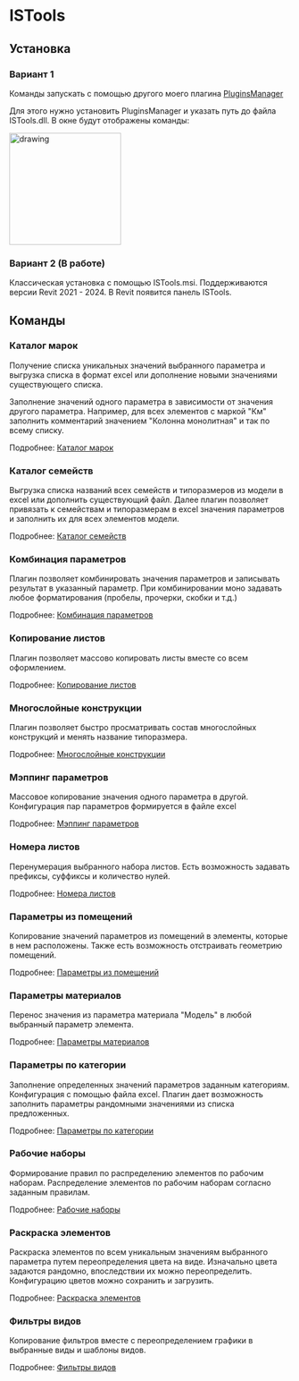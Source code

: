 # ISTools

## Установка

### Вариант 1

Команды запускать с помощью другого моего плагина  [PluginsManager](https://github.com/i-savelev/PluginsManager)

Для этого нужно установить PluginsManager и указать путь до файла ISTools.dll. В окне будут отображены команды:

<img src="https://github.com/user-attachments/assets/09fab79d-038f-47e3-9b32-f64bb6c530b8" alt="drawing" style="width:200px;"/>

### Вариант 2  (В работе)
Классическая установка с помощью ISTools.msi. Поддерживаются версии Revit 2021 - 2024. В Revit появится панель ISTools.

## Команды

### Каталог марок

Получение списка уникальных значений выбранного параметра и выгрузка списка в формат excel или дополнение новыми значениями существующего списка. 

Заполнение значений одного параметра в зависимости от значения другого параметра. Например, для всех элементов с маркой "Км" заполнить комментарий значением "Колонна монолитная" и так по всему списку.

Подробнее: [Каталог марок](https://github.com/i-savelev/ISTools/wiki/%D0%9A%D0%B0%D1%82%D0%B0%D0%BB%D0%BE%D0%B3-%D0%BC%D0%B0%D1%80%D0%BE%D0%BA)

### Каталог семейств

Выгрузка списка названий всех семейств и типоразмеров из модели в excel или дополнить существующий файл. Далее плагин позволяет привязать к семействам и типоразмерам в excel значения параметров и заполнить их для всех элементов модели.

Подробнее: [Каталог семейств](https://github.com/i-savelev/ISTools/wiki/%D0%9A%D0%B0%D1%82%D0%B0%D0%BB%D0%BE%D0%B3-%D1%81%D0%B5%D0%BC%D0%B5%D0%B9%D1%81%D1%82%D0%B2)

### Комбинация параметров

Плагин позволяет комбинировать значения параметров и записывать результат в указанный параметр. При комбинировании моно задавать любое форматирования (пробелы, прочерки, скобки и т.д.)

Подробнее: [Комбинация параметров](https://github.com/i-savelev/ISTools/wiki/%D0%9A%D0%BE%D0%BC%D0%B1%D0%B8%D0%BD%D0%B0%D1%86%D0%B8%D1%8F-%D0%BF%D0%B0%D1%80%D0%B0%D0%BC%D0%B5%D1%82%D1%80%D0%BE%D0%B2)

### Копирование листов

Плагин позволяет массово копировать листы вместе со всем оформлением.

Подробнее: [Копирование листов](https://github.com/i-savelev/ISTools/wiki/%D0%9A%D0%BE%D0%BF%D0%B8%D1%80%D0%BE%D0%B2%D0%B0%D0%BD%D0%B8%D0%B5-%D0%BB%D0%B8%D1%81%D1%82%D0%BE%D0%B2)

### Многослойные конструкции

Плагин позволяет быстро просматривать состав многослойных конструкций и менять название типоразмера.

Подробнее: [Многослойные конструкции](https://github.com/i-savelev/ISTools/wiki/%D0%9C%D0%BD%D0%BE%D0%B3%D0%BE%D1%81%D0%BB%D0%BE%D0%B9%D0%BD%D1%8B%D0%B5-%D0%BA%D0%BE%D0%BD%D1%81%D1%82%D1%80%D1%83%D0%BA%D1%86%D0%B8%D0%B8)

### Мэппинг параметров

Массовое копирование значения одного параметра в другой. Конфигурация пар параметров формируется в файле excel

Подробнее: [Мэппинг параметров](https://github.com/i-savelev/ISTools/wiki/%D0%9C%D1%8D%D0%BF%D0%BF%D0%B8%D0%BD%D0%B3-%D0%BF%D0%B0%D1%80%D0%B0%D0%BC%D0%B5%D1%82%D1%80%D0%BE%D0%B2)

### Номера листов

Перенумерация выбранного набора листов. Есть возможность задавать префиксы, суффиксы и количество нулей.

Подробнее: [Номера листов](https://github.com/i-savelev/ISTools/wiki/%D0%9D%D0%BE%D0%BC%D0%B5%D1%80%D0%B0-%D0%BB%D0%B8%D1%81%D1%82%D0%BE%D0%B2)

### Параметры из помещений

Копирование значений параметров из помещений в элементы, которые в нем расположены. Также есть возможность отстраивать геометрию помещений. 

Подробнее: [Параметры из помещений](https://github.com/i-savelev/ISTools/wiki/%D0%9F%D0%B0%D1%80%D0%B0%D0%BC%D0%B5%D1%82%D1%80%D1%8B-%D0%B8%D0%B7-%D0%BF%D0%BE%D0%BC%D0%B5%D1%89%D0%B5%D0%BD%D0%B8%D0%B9)

### Параметры материалов

Перенос значения из параметра материала "Модель" в любой выбранный параметр элемента.

Подробнее: [Параметры материалов](https://github.com/i-savelev/ISTools/wiki/%D0%9F%D0%B0%D1%80%D0%B0%D0%BC%D0%B5%D1%82%D1%80%D1%8B-%D0%BC%D0%B0%D1%82%D0%B5%D1%80%D0%B8%D0%B0%D0%BB%D0%BE%D0%B2)

### Параметры по категории

Заполнение определенных значений параметров заданным категориям. Конфигурация с помощью файла excel. Плагин дает возможность заполнить параметры рандомными значениями из списка предложенных.

Подробнее: [Параметры по категории](https://github.com/i-savelev/ISTools/wiki/%D0%9F%D0%B0%D1%80%D0%B0%D0%BC%D0%B5%D1%82%D1%80%D1%8B-%D0%BF%D0%BE-%D0%BA%D0%B0%D1%82%D0%B5%D0%B3%D0%BE%D1%80%D0%B8%D0%B8)

### Рабочие наборы

Формирование правил по распределению элементов по рабочим наборам. Распределение элементов по рабочим наборам согласно заданным правилам.

Подробнее: [Рабочие наборы](https://github.com/i-savelev/ISTools/wiki/%D0%A0%D0%B0%D0%B1%D0%BE%D1%87%D0%B8%D0%B5-%D0%BD%D0%B0%D0%B1%D0%BE%D1%80%D1%8B)

### Раскраска элементов

Раскраска элементов по всем уникальным значениям выбранного параметра путем переопределения цвета на виде. Изначально цвета задаются рандомно, впоследствии их можно переопределить. Конфигурацию цветов можно сохранить и загрузить.

Подробнее: [Раскраска элементов](https://github.com/i-savelev/ISTools/wiki/%D0%A0%D0%B0%D1%81%D0%BA%D1%80%D0%B0%D1%81%D0%BA%D0%B0-%D1%8D%D0%BB%D0%B5%D0%BC%D0%B5%D0%BD%D1%82%D0%BE%D0%B2)

### Фильтры видов

Копирование фильтров вместе с переопределением графики в выбранные виды и шаблоны видов.

Подробнее: [Фильтры видов](https://github.com/i-savelev/ISTools/wiki/Фильтры-видов)
